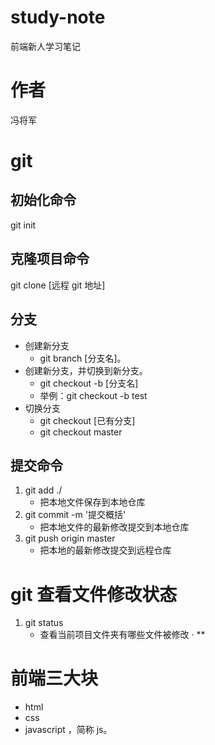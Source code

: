 # study-note
前端新人学习笔记
# 作者
冯将军
          
# git 
## 初始化命令
git init
## 克隆项目命令
git clone [远程 git 地址]
## 分支
 * 创建新分支
    * git branch [分支名]。
 * 创建新分支，并切换到新分支。
    * git checkout -b [分支名]
    * 举例：git checkout -b test
* 切换分支
    * git checkout [已有分支]
    * git checkout master
## 提交命令
     
1. git add ./ 
    *  把本地文件保存到本地仓库
2. git commit -m '提交概括'  
    * 把本地文件的最新修改提交到本地仓库
3. git push origin master
    * 把本地的最新修改提交到远程仓库
# git 查看文件修改状态
1. git status
    * 查看当前项目文件夹有哪些文件被修改
·   **

# 前端三大块
* html
* css
* javascript ，简称 js。